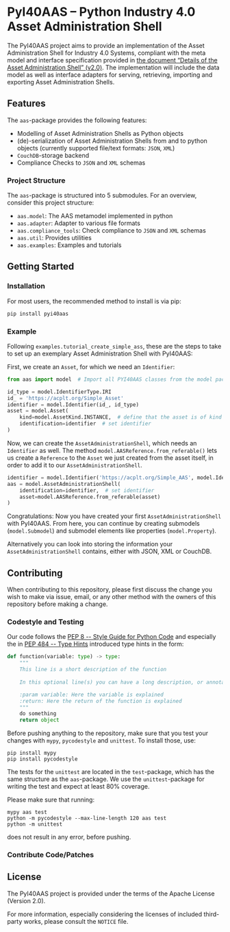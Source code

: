 
# PyI40AAS – Python Industry 4.0 Asset Administration Shell

The PyI40AAS project aims to provide an implementation of the Asset Administration Shell for Industry 4.0 Systems, compliant
with the meta model and interface specification provided in
[the document “Details of the Asset Administration Shell” (v2.0)](https://www.plattform-i40.de/PI40/Redaktion/DE/Downloads/Publikation/Details-of-the-Asset-Administration-Shell-Part1.html).
The implementation will include the data model as well as interface adapters for serving, retrieving, importing and
exporting Asset Administration Shells.


## Features

The `aas`-package provides the following features:

* Modelling of Asset Administration Shells as Python objects
* (de)-serialization of Asset Administration Shells from and to python objects 
(currently supported file/text formats: `JSON`, `XML`)
* `CouchDB`-storage backend
* Compliance Checks to `JSON` and `XML` schemas

### Project Structure

The `aas`-package is structured into 5 submodules. For an overview, consider this project structure:

* `aas.model`: The AAS metamodel implemented in python
* `aas.adapter`: Adapter to various file formats
* `aas.compliance_tools`: Check compliance to `JSON` and `XML` schemas
* `aas.util`: Provides utilities
* `aas.examples`: Examples and tutorials


## Getting Started

### Installation

For most users, the recommended method to install is via pip:

```python
pip install pyi40aas
```


### Example

Following `examples.tutorial_create_simple_ass`, these are the steps to take to set up an exemplary 
Asset Administration Shell with PyI40AAS:

First, we create an `Asset`, for which we need an `Identifier`:
```python
from aas import model  # Import all PYI40AAS classes from the model package

id_type = model.IdentifierType.IRI
id_ = 'https://acplt.org/Simple_Asset'
identifier = model.Identifier(id_, id_type)
asset = model.Asset(
    kind=model.AssetKind.INSTANCE,  # define that the asset is of kind instance
    identification=identifier  # set identifier
)
```
Now, we can create the `AssetAdministrationShell`, which needs an `Identifier` as well. The method 
`model.AASReference.from_referable()` lets us create a `Reference` to the `Asset` we just created from the asset itself,
in order to add it to our `AssetAdministrationShell`.
```python
identifier = model.Identifier('https://acplt.org/Simple_AAS', model.IdentifierType.IRI)
aas = model.AssetAdministrationShell(
    identification=identifier,  # set identifier
    asset=model.AASReference.from_referable(asset)
)
```
Congratulations: Now you have created your first `AssetAdministrationShell` with PyI40AAS. From here, you can continue
by creating submodels (`model.Submodel`) and submodel elements like properties (`model.Property`). 

Alternatively you can look into storing the information your `AssetAdministrationShell` contains, either with JSON, XML 
or CouchDB.


## Contributing

When contributing to this repository, please first discuss the change you wish to make via issue,
email, or any other method with the owners of this repository before making a change.


### Codestyle and Testing

Our code follows the [PEP 8 -- Style Guide for Python Code](https://www.python.org/dev/peps/pep-0008/) and especially
the in [PEP 484 -- Type Hints](https://www.python.org/dev/peps/pep-0484/) introduced type hints in the form:
```python
def function(variable: type) -> type:
    """
    This line is a short description of the function
    
    In this optional line(s) you can have a long description, or annotations for using this function

    :param variable: Here the variable is explained
    :return: Here the return of the function is explained
    """
    do something
    return object
```
Before pushing anything to the repository, make sure that you test your changes with `mypy`, `pycodestyle` and 
`unittest`. To install those, use:
```
pip install mypy
pip install pycodestyle
```

The tests for the `unittest` are located in the `test`-package, which has the same structure as the `aas`-package. We use
the `unittest`-package for writing the test and expect at least 80% coverage.

Please make sure that running:
```
mypy aas test
python -m pycodestyle --max-line-length 120 aas test
python -m unittest
```
does not result in any error, before pushing.


### Contribute Code/Patches



## License

The PyI40AAS project is provided under the terms of the Apache License (Version 2.0).

For more information, especially considering the licenses of included third-party works, please consult the `NOTICE`
file. 

